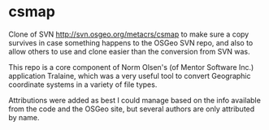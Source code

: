 # csmap
Clone of SVN http://svn.osgeo.org/metacrs/csmap to make sure a copy survives in case something happens to the OSGeo SVN repo, and also to allow others to use and clone easier than the conversion from SVN was.

This repo is a core component of Norm Olsen's (of Mentor Software Inc.) application Tralaine, which was a very useful tool to convert Geographic coordinate systems in a variety of file types.

Attributions were added as best I could manage based on the info available from the code and the OSGeo site, but several authors are only attributed by name.
